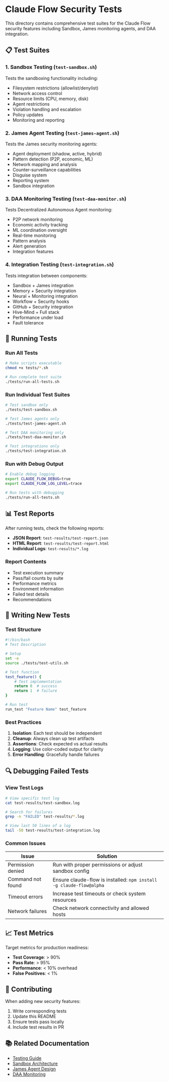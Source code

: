 # Claude Flow Security Tests

This directory contains comprehensive test suites for the Claude Flow security features including Sandbox, James monitoring agents, and DAA integration.

## 📋 Test Suites

### 1. Sandbox Testing (`test-sandbox.sh`)
Tests the sandboxing functionality including:
- Filesystem restrictions (allowlist/denylist)
- Network access control
- Resource limits (CPU, memory, disk)
- Agent restrictions
- Violation handling and escalation
- Policy updates
- Monitoring and reporting

### 2. James Agent Testing (`test-james-agent.sh`)
Tests the James security monitoring agents:
- Agent deployment (shadow, active, hybrid)
- Pattern detection (P2P, economic, ML)
- Network mapping and analysis
- Counter-surveillance capabilities
- Disguise system
- Reporting system
- Sandbox integration

### 3. DAA Monitoring Testing (`test-daa-monitor.sh`)
Tests Decentralized Autonomous Agent monitoring:
- P2P network monitoring
- Economic activity tracking
- ML coordination oversight
- Real-time monitoring
- Pattern analysis
- Alert generation
- Integration features

### 4. Integration Testing (`test-integration.sh`)
Tests integration between components:
- Sandbox + James integration
- Memory + Security integration
- Neural + Monitoring integration
- Workflow + Security hooks
- GitHub + Security integration
- Hive-Mind + Full stack
- Performance under load
- Fault tolerance

## 🚀 Running Tests

### Run All Tests
```bash
# Make scripts executable
chmod +x tests/*.sh

# Run complete test suite
./tests/run-all-tests.sh
```

### Run Individual Test Suites
```bash
# Test sandbox only
./tests/test-sandbox.sh

# Test James agents only
./tests/test-james-agent.sh

# Test DAA monitoring only
./tests/test-daa-monitor.sh

# Test integrations only
./tests/test-integration.sh
```

### Run with Debug Output
```bash
# Enable debug logging
export CLAUDE_FLOW_DEBUG=true
export CLAUDE_FLOW_LOG_LEVEL=trace

# Run tests with debugging
./tests/run-all-tests.sh
```

## 📊 Test Reports

After running tests, check the following reports:

- **JSON Report**: `test-results/test-report.json`
- **HTML Report**: `test-results/test-report.html` 
- **Individual Logs**: `test-results/*.log`

### Report Contents
- Test execution summary
- Pass/fail counts by suite
- Performance metrics
- Environment information
- Failed test details
- Recommendations

## 🧪 Writing New Tests

### Test Structure
```bash
#!/bin/bash
# Test Description

# Setup
set -e
source ./tests/test-utils.sh

# Test function
test_feature() {
    # Test implementation
    return 0  # success
    return 1  # failure
}

# Run test
run_test "Feature Name" test_feature
```

### Best Practices
1. **Isolation**: Each test should be independent
2. **Cleanup**: Always clean up test artifacts
3. **Assertions**: Check expected vs actual results
4. **Logging**: Use color-coded output for clarity
5. **Error Handling**: Gracefully handle failures

## 🔍 Debugging Failed Tests

### View Test Logs
```bash
# View specific test log
cat test-results/test-sandbox.log

# Search for failures
grep -n "FAILED" test-results/*.log

# View last 50 lines of a log
tail -50 test-results/test-integration.log
```

### Common Issues

| Issue | Solution |
|-------|----------|
| Permission denied | Run with proper permissions or adjust sandbox config |
| Command not found | Ensure claude-flow is installed: `npm install -g claude-flow@alpha` |
| Timeout errors | Increase test timeouts or check system resources |
| Network failures | Check network connectivity and allowed hosts |

## 📈 Test Metrics

Target metrics for production readiness:
- **Test Coverage**: > 90%
- **Pass Rate**: > 95%
- **Performance**: < 10% overhead
- **False Positives**: < 1%

## 🤝 Contributing

When adding new security features:
1. Write corresponding tests
2. Update this README
3. Ensure tests pass locally
4. Include test results in PR

## 📚 Related Documentation

- [Testing Guide](../TESTING_GUIDE.md)
- [Sandbox Architecture](../SANDBOX_ARCHITECTURE.md)
- [James Agent Design](../DAA_JAMES_ARCHITECTURE.md)
- [DAA Monitoring](../DAA_MONITORING_IMPLEMENTATION_SUMMARY.md)
